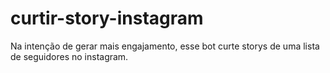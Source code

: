 # curtir-story-instagram
Na intenção de gerar mais engajamento, esse bot curte storys de uma lista de seguidores no instagram.
